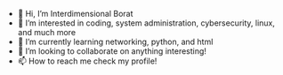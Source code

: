 - 👋 Hi, I’m Interdimensional Borat
- 👀 I’m interested in coding, system administration, cybersecurity, linux, and much more
- 🌱 I’m currently learning networking, python, and html
- 💞️ I’m looking to collaborate on anything interesting! 
- 📫 How to reach me check my profile!

<!---
Interdimensionalborat/Interdimensionalborat is a ✨ special ✨ repository because its `README.md` (this file) appears on your GitHub profile.
You can click the Preview link to take a look at your changes.
--->
